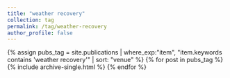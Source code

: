 ```yaml
---
title: "weather recovery"
collection: tag
permalink: /tag/weather-recovery
author_profile: false
---
```

{% assign pubs_tag = site.publications | where_exp:"item", "item.keywords contains 'weather recovery'" | sort: "venue" %}
{% for post in pubs_tag %}
  {% include archive-single.html %}
{% endfor %}